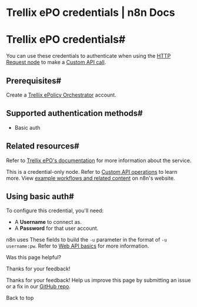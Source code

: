 # Trellix ePO credentials | n8n Docs

[ ](https://github.com/n8n-io/n8n-docs/edit/main/docs/integrations/builtin/credentials/trellixepo.md "Edit this page")

# Trellix ePO credentials#

You can use these credentials to authenticate when using the [HTTP Request node](../../core-nodes/n8n-nodes-base.httprequest/) to make a [Custom API call](../../../custom-operations/).

## Prerequisites#

Create a [Trellix ePolicy Orchestrator](https://www.trellix.com/products/epo/) account.

## Supported authentication methods#

  * Basic auth

## Related resources#

Refer to [Trellix ePO's documentation](https://docs.trellix.com/bundle/epolicy-orchestrator-web-api-reference-guide/page/GUID-D87A6839-AED2-47B0-BE93-5BF83F710278.html) for more information about the service.

This is a credential-only node. Refer to [Custom API operations](../../../custom-operations/) to learn more. View [example workflows and related content](https://n8n.io/integrations/trellix-epo/) on n8n's website.

## Using basic auth#

To configure this credential, you'll need:

  * A **Username** to connect as.
  * A **Password** for that user account.

n8n uses These fields to build the `-u` parameter in the format of `-u username:pw`. Refer to [Web API basics](https://docs.trellix.com/bundle/epolicy-orchestrator-web-api-reference-guide/page/GUID-2503B69D-2BCE-4491-9969-041838B39C1F.html) for more information.

Was this page helpful? 

Thanks for your feedback! 

Thanks for your feedback! Help us improve this page by submitting an issue or a fix in our [GitHub repo](https://github.com/n8n-io/n8n-docs). 

Back to top